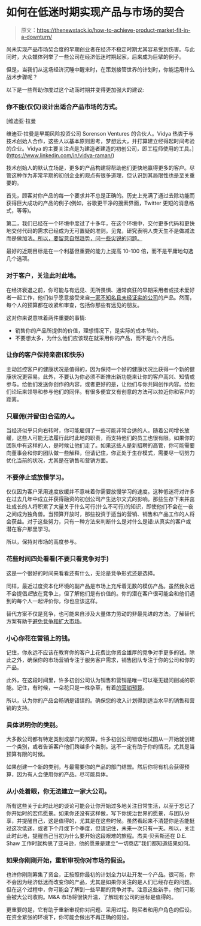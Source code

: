 # 如何在低迷时期实现产品与市场的契合

> 原文：<https://thenewstack.io/how-to-achieve-product-market-fit-in-a-downturn/>

尚未实现产品市场契合度的早期创业者在经济不稳定时期尤其容易受到伤害。与此同时，大众媒体列举了一些公司在经济低迷时期起家，后来成为巨擘的例子。

但是，当我们从这场经济沉睡中醒来时，在策划接管世界的计划时，你能运用什么战术步骤呢？

以下是一些帮助你度过这个动荡时期并变得更加强大的建议:

### 你不能(仅仅)设计出适合产品市场的方式。

 [维迪亚·拉曼

维迪亚·拉曼是早期风险投资公司 Sorenson Ventures 的合伙人。Vidya 热衷于与技术创始人合作，这些人以基本原则思考，梦想远大，并打算建立经得起时间考验的企业。Vidya 的主要关注点是为建造者建造的初创公司，即工程师使用的工具。](https://www.linkedin.com/in/vidya-raman/) 

技术创始人的默认立场是，更多的产品构建将帮助他们更快地赢得更多的客户。尽管这种作为非常早期的初创企业的观点有很多道理，但认识到其局限性也是至关重要的。

首先，顾客对你产品的每一个要求并不总是正确的。历史上充满了通过去除功能而获得巨大成功的产品的例子(例如，谷歌更干净的搜索界面，Twitter 更短的消息格式，等等)。

第二，我们已经在一个环境中度过了十多年，在这个环境中，交付更多代码和更快地交付代码的需求已经成为无可置疑的准则。见鬼，研究表明人类天生不是做减法而是做加法[。所以，要留意自然趋势，问一些尖锐的问题。](https://www.leidyklotz.com/)

最好的近期目标是在一个利基但重要的能力上提高 10-100 倍，而不是平庸地勾选几个选项。

### 对于客户，关注此时此地。

在经济衰退之前，你可能与有远见、无所畏惧、通常疯狂的早期采用者或技术爱好者一起工作，他们似乎愿意接受来自[一家不知名且未经证实的公司](https://en.wikipedia.org/wiki/Technology_adoption_life_cycle)的产品。然而，每个人的预算都在收紧和审查，包括你那些有远见的朋友。

这对你来说意味着两件重要的事情:

*   销售你的产品所提供的价值，理想情况下，是实际的成本节约。
*   不要想太多，为什么他们应该现在就采用你的产品，而不是六个月后。

### 让你的客户保持亲密(和快乐)

主动监控客户的健康状况是值得的，因为保持一个好的健康状况比获得一个新的健康状况更容易。此外，不要认为你必须不断推出新功能来让你的客户高兴、知情或参与。给他们发送你创作的内容，或者更好的是，让他们与你共同创作内容。给他们论坛来领导和参与他们的同伴。有很多便宜又有创意的方法可以拉近你和客户的距离。

### 只雇佣(并留住)合适的人。

当经济似乎只向右转时，你可能雇佣了一些可能非常合适的人。随着公司增长放缓，这些人可能无法履行此时此地的职责，而支持他们的员工也很有限。如果你的团队中有这样的人，是时候让他们走了。如果这些人是新招聘的高管，你可能需要向董事会和你的团队做一些解释，但请记住，你正处于生存模式，需要尽一切努力优化当前的状况，尤其是在销售和营销方面。

### 不要停止或放慢学习。

仅仅因为客户采用速度放缓并不意味着你需要放慢学习的速度。这种低迷将对许多在过去几年中成立并获得融资的初创公司产生达尔文式的影响。那些生存下来并茁壮成长的人将积累了大量关于什么可行(什么不可行)的知识，即使他们不会在一夜之间成为独角兽。当预算开放时，那些投资于适当的营销、销售和产品工作的人将会获益。对于这些努力，只有一种方法来判断什么是对什么是错:从真实的客户或潜在客户那里学习。

所以，保持对市场的高度参与。

### 花些时间四处看看(不要只看竞争对手)

这是一个很好的时间来看看还有什么，无论是竞争形式还是选择。

同样，最近过度资本化环境的副产品是市场上充斥着无数的模仿产品。虽然我永远不会提倡*把*放在竞争上，但了解他们是有价值的。你的潜在客户很可能会和他们遇到的每个人一起评价你，你也应该这样。

替代方案不仅是竞争，也可能来自涉及大量体力劳动的非最先进的方法。了解替代方案有助于[避免竞争和扩大市场](https://www.blueoceanstrategy.com/tools/red-ocean-vs-blue-ocean-strategy/)。

### 小心你花在营销上的钱。

记住，你永远不应该在教育你的客户上花费比你资金雄厚的竞争对手更多的钱。除此之外，确保你的市场营销专注于服务客户需求，销售团队专注于你的公司和你的产品。

此外，在这段时间里，许多初创公司认为销售和营销是唯一可以毫无疑问削减的职能。记住，有时候，一朵花只是一株杂草，有着[的营销预算](https://twitter.com/ogilvy/status/954145830113632262?lang=en)。

所以，认为你的产品会畅销是错误的。确保您的收入计划得到适当水平的销售和营销的支持。

### 具体说明你的类别。

大多数公司都有特定类别或部门的预算。许多初创公司错误地试图从一开始就创建一个类别，或者告诉客户他们跨越多个类别。这不一定有助于你的情况，尤其是当预算有限的时候。

如果创建一个新的类别，与最需要你的产品的部门结盟。然后你将有机会获得预算，因为有人会使用你的产品。尽可能具体。

### 从小处着眼，你无法建立一家大公司。

所有这些关于此时此地的谈论可能会让你开始过多地关注日常生活，以至于忘记了你开始时的宏伟愿景。如果你还没有这样做，写下你统治世界的愿景，与团队分享，并提醒自己，这是值得的，尤其是在这些时候。虽然看起来不清楚你是否能挺过这次低迷，或者下个月或下个季度，但请记住，未来一次只有一天。所以，关注此时此地，提醒自己当初为什么要开始这段艰难的旅程。杰夫·贝索斯还在 D.E. Shaw 工作时就构思了亚马逊，他的愿景是建立“一切商店”我们都知道结果如何。

### 如果你刚刚开始，重新审视你对市场的假设。

也许你刚刚筹集了资金，正按照你最初的计划全力以赴开发一个产品。很可能，你不会因为经济低迷而改变你的产品，尤其是如果你关注的是人们已经存在的问题。但在这个过程中，你可能会了解到一些早期的竞争对手。注意这些新手，他们可能会被大公司收购。M&A 市场将很快升温，了解现有公司的目标是值得的。

更重要的是，它有助于重新审视你对问题、采用过程、购买者和用户角色的假设。在资金紧张的环境下，你可能会做出不再正确的假设。

<svg xmlns:xlink="http://www.w3.org/1999/xlink" viewBox="0 0 68 31" version="1.1"><title>Group</title> <desc>Created with Sketch.</desc></svg>